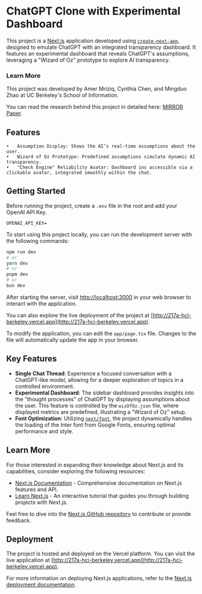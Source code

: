 # ChatGPT Clone with Experimental Dashboard

This project is a [Next.js](https://nextjs.org/) application developed using [`create-next-app`](https://github.com/vercel/next.js/tree/canary/packages/create-next-app), designed to emulate ChatGPT with an integrated transparency dashboard. It features an experimental dashboard that reveals ChatGPT's assumptions, leveraging a "Wizard of Oz" prototype to explore AI transparency. 

### Learn More
This project was developed by Amer Mriziq, Cynthia Chen, and Mingduo Zhao at UC Berkeley's School of Information.

You can read the  research behind this project in detailed here: [MIRROR Paper](https://mirroreffect.mriziq.com).

## Features

	•	Assumption Display: Shows the AI’s real-time assumptions about the user.
	•	Wizard of Oz Prototype: Predefined assumptions simulate dynamic AI transparency.
	•	"Check Engine" Reliability Avatar: Dashboard ins accessible via a clickable avatar, integrated smoothly within the chat.

## Getting Started

Before running the project, create a `.env` file in the root and add your OpenAI API Key.

```
OPENAI_API_KEY=
```

To start using this project locally, you can run the development server with the following commands:

```bash
npm run dev
# or
yarn dev
# or
pnpm dev
# or
bun dev
```

After starting the server, visit [http://localhost:3000](http://localhost:3000) in your web browser to interact with the application.

You can also explore the live deployment of the project at [http://217a-hci-berkeley.vercel.app](http://217a-hci-berkeley.vercel.app).

To modify the application, you can edit the `app/page.tsx` file. Changes to the file will automatically update the app in your browser.

## Key Features

- **Single Chat Thread**: Experience a focused conversation with a ChatGPT-like model, allowing for a deeper exploration of topics in a controlled environment.
- **Experimental Dashboard**: The sidebar dashboard provides insights into the "thought processes" of ChatGPT by displaying assumptions about the user. This feature is controlled by the `wizOfOz.json` file, where displayed metrics are predefined, illustrating a "Wizard of Oz" setup.
- **Font Optimization**: Utilizing [`next/font`](https://nextjs.org/docs/basic-features/font-optimization), the project dynamically handles the loading of the Inter font from Google Fonts, ensuring optimal performance and style.

## Learn More

For those interested in expanding their knowledge about Next.js and its capabilities, consider exploring the following resources:

- [Next.js Documentation](https://nextjs.org/docs) - Comprehensive documentation on Next.js features and API.
- [Learn Next.js](https://nextjs.org/learn) - An interactive tutorial that guides you through building projects with Next.js.

Feel free to dive into the [Next.js GitHub repository](https://github.com/vercel/next.js/) to contribute or provide feedback.

## Deployment

The project is hosted and deployed on the Vercel platform. You can visit the live application at [http://217a-hci-berkeley.vercel.app](http://217a-hci-berkeley.vercel.app).

For more information on deploying Next.js applications, refer to the [Next.js deployment documentation](https://nextjs.org/docs/deployment).
